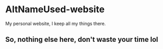 # AltNameUsed-website
My personal website, I keep all my things there.

## So, nothing else here, don't waste your time lol

